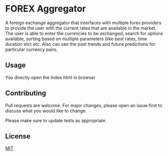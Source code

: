 # FOREX Aggregator

A foreign exchange aggregator that interfaces with multiple forex providers to provide the user with the current rates that are available in the market. The user is able to enter the currencies to be exchanged, search for options available, sorting based on multiple parameters (like best rates, time duration etc) etc. Also can see the past trends and future predictions for particular currency pairs.
<!-- ## Installation

<!-- Use the package manager [pip](https://pip.pypa.io/en/stable/) to install foobar. -->
<!-- ```bash
pip install foobar
``` --> 

## Usage
You directly open the Index.html in browser
<!-- 
```python
import foobar

foobar.pluralize('word') # returns 'words'
foobar.pluralize('goose') # returns 'geese'
foobar.singularize('phenomena') # returns 'phenomenon'
``` -->

## Contributing
Pull requests are welcome. For major changes, please open an issue first to discuss what you would like to change.

Please make sure to update tests as appropriate.

## License
[MIT](https://choosealicense.com/licenses/mit/)